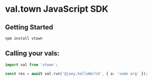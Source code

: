 # val.town JavaScript SDK

## Getting Started

`npm install vtown`

## Calling your vals:

```ts
import val from 'vtown';

const res = await val.run('@joey.helloWorld', { a: 'some arg' });
```
